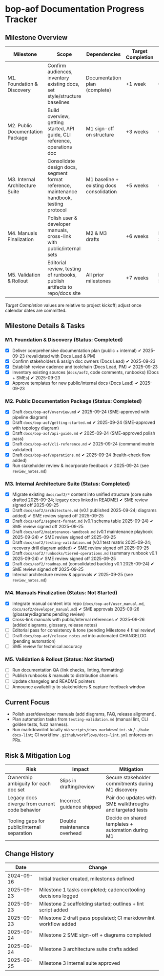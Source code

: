 # bop-aof Documentation Progress Tracker

## Milestone Overview
| Milestone | Scope | Dependencies | Target Completion | Status | Notes |
| --- | --- | --- | --- | --- | --- |
| M1. Foundation & Discovery | Confirm audiences, inventory existing docs, set style/structure baselines | Documentation plan (complete) | +1 week | Completed | Stakeholders confirmed; cadence/tooling logged 2025-09-23 |
| M2. Public Documentation Package | Build overview, getting started, API guide, CLI reference, operations doc | M1 sign-off on structure | +3 weeks | Completed | SME-approved drafts with diagrams published 2025-09-24 |
| M3. Internal Architecture Suite | Consolidate design docs, segment format reference, maintenance handbook, testing protocol | M1 baseline + existing docs consolidation | +5 weeks | Completed | Architecture suite approved with diagrams & automation follow-ups 2025-09-25 |
| M4. Manuals Finalization | Polish user & developer manuals, cross-link with public/internal sets | M2 & M3 drafts | +6 weeks | Not Started | Requires review from Platform & Storage teams |
| M5. Validation & Rollout | Editorial review, testing of runbooks, publish artifacts to repo/docs site | All prior milestones | +7 weeks | Not Started | Coordinate release notes & announcement |

_Target Completion_ values are relative to project kickoff; adjust once calendar dates are committed.

## Milestone Details & Tasks

### M1. Foundation & Discovery (Status: Completed)
- [x] Deliver comprehensive documentation plan (public + internal) ✔ 2025-09-23 (revalidated with Docs Lead & PM)
- [x] Confirm stakeholders & assign doc owners (Docs Lead) ✔ 2025-09-23
- [x] Establish review cadence and toolchain (Docs Lead, PM) ✔ 2025-09-23
- [x] Inventory existing sources (`docs/aof2`, code comments, runbooks) (Docs + SMEs) ✔ 2025-09-23
- [x] Approve templates for new public/internal docs (Docs Lead) ✔ 2025-09-23

### M2. Public Documentation Package (Status: Completed)
- [x] Draft `docs/bop-aof/overview.md` ✔ 2025-09-24 (SME-approved with pipeline diagram)
- [x] Draft `docs/bop-aof/getting-started.md` ✔ 2025-09-24 (SME-approved with topology diagram)
- [x] Draft `docs/bop-aof/api-guide.md` ✔ 2025-09-24 (SME-approved polish pass)
- [x] Draft `docs/bop-aof/cli-reference.md` ✔ 2025-09-24 (command matrix validated)
- [x] Draft `docs/bop-aof/operations.md` ✔ 2025-09-24 (health-check flow added)
- [x] Run stakeholder review & incorporate feedback ✔ 2025-09-24 (see `review_notes.md`)

### M3. Internal Architecture Suite (Status: Completed)
- [x] Migrate existing `docs/aof2/*` content into unified structure (core suite drafted 2025-09-24; legacy docs linked in README) ✔ SME review signed off 2025-09-25
- [x] Draft `docs/aof2/architecture.md` (v0.1 published 2025-09-24; diagrams added) ✔ SME review signed off 2025-09-25
- [x] Draft `docs/aof2/segment-format.md` (v0.1 schema table 2025-09-24) ✔ SME review signed off 2025-09-25
- [x] Draft `docs/aof2/maintenance-handbook.md` (v0.1 maintenance playbook 2025-09-24) ✔ SME review signed off 2025-09-25
- [x] Draft `docs/aof2/testing-validation.md` (v0.1 test matrix 2025-09-24; recovery drill diagram added) ✔ SME review signed off 2025-09-25
- [x] Draft `docs/aof2/runbooks/tiered-operations.md` (summary runbook v0.1 2025-09-24) ✔ SME review signed off 2025-09-25
- [x] Draft `docs/aof2/roadmap.md` (consolidated backlog v0.1 2025-09-24) ✔ SME review signed off 2025-09-25
- [x] Internal architecture review & approvals ✔ 2025-09-25 (see `review_notes.md`)

### M4. Manuals Finalization (Status: Not Started)
- [x] Integrate manual content into repo (`docs/bop-aof/user_manual.md`, `docs/aof2/developer_manual.md`) ✔ SME approvals 2025-09-26 (glossary/diagrams pending review)
- [x] Cross-link manuals with public/internal references ✔ 2025-09-26 (added diagrams, glossary, release notes)
- [ ] Editorial pass for consistency & tone (pending Milestone 4 final review)
- [ ] Draft `docs/bop-aof/release_notes.md` into automated CHANGELOG (pending automation)
- [ ] SME review for technical accuracy

### M5. Validation & Rollout (Status: Not Started)
- [ ] Run documentation QA (link checks, linting, formatting)
- [ ] Publish runbooks & manuals to distribution channels
- [ ] Update changelog and README pointers
- [ ] Announce availability to stakeholders & capture feedback window

## Current Focus
- Polish user/developer manuals (add diagrams, FAQ, release alignment).
- Plan automation tasks from `testing-validation.md` (manual lint, CLI golden tests, fuzz harness).
- Run markdownlint locally via `scripts/docs_markdownlint.sh` / `./bake docs-lint`; CI workflow `.github/workflows/docs-lint.yml` enforces on PRs.

## Risk & Mitigation Log
| Risk | Impact | Mitigation |
| --- | --- | --- |
| Ownership ambiguity for each doc set | Slips in drafting/review | Secure stakeholder commitments during M1 discovery |
| Legacy docs diverge from current code behavior | Incorrect guidance shipped | Pair doc updates with SME walkthroughs and targeted tests |
| Tooling gaps for public/internal separation | Double maintenance overhead | Decide on shared templates + automation during M1 |

## Change History
| Date | Change |
| --- | --- |
| 2024-09-16 | Initial tracker created, milestones defined |
| 2025-09-23 | Milestone 1 tasks completed; cadence/tooling decisions logged |
| 2025-09-23 | Milestone 2 scaffolding started; outlines + lint script added |
| 2025-09-23 | Milestone 2 draft pass populated; CI markdownlint workflow added |
| 2025-09-24 | Milestone 2 SME sign-off + diagrams completed |
| 2025-09-24 | Milestone 3 architecture suite drafts added |
| 2025-09-25 | Milestone 3 internal suite approved |
